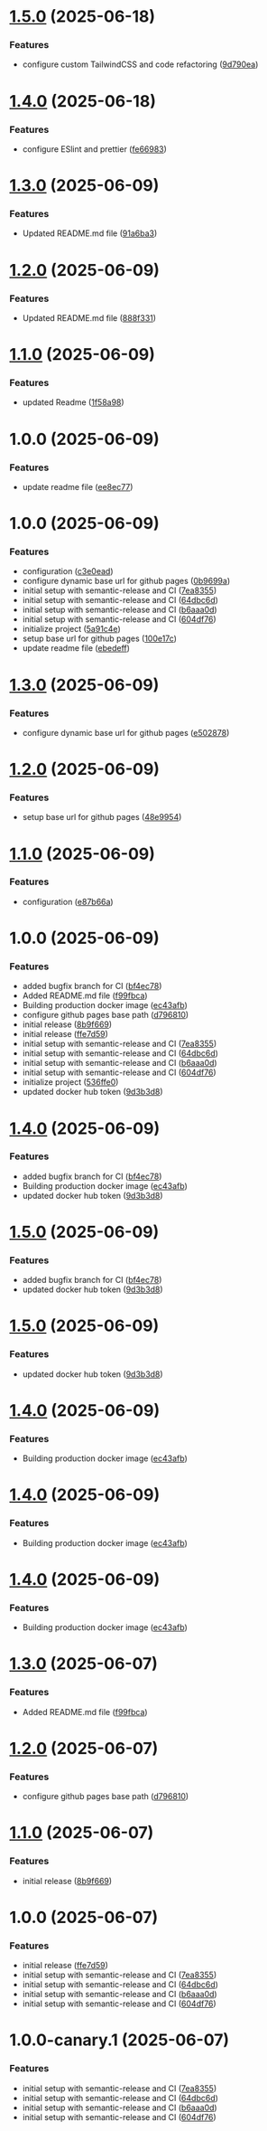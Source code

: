 # [1.5.0](https://github.com/rahibbutt/pokepipeline-frontend/compare/v1.4.0...v1.5.0) (2025-06-18)


### Features

* configure custom TailwindCSS and code refactoring ([9d790ea](https://github.com/rahibbutt/pokepipeline-frontend/commit/9d790eaae7eca5fd52ccff82641794d7a8192e38))

# [1.4.0](https://github.com/rahibbutt/pokepipeline-frontend/compare/v1.3.0...v1.4.0) (2025-06-18)


### Features

* configure ESlint and prettier ([fe66983](https://github.com/rahibbutt/pokepipeline-frontend/commit/fe669838f059004d09384e6258086e0305038b43))

# [1.3.0](https://github.com/rahibbutt/pokepipeline-frontend/compare/v1.2.0...v1.3.0) (2025-06-09)


### Features

* Updated README.md file ([91a6ba3](https://github.com/rahibbutt/pokepipeline-frontend/commit/91a6ba3cf7f97d70ff22ca7935f14663733d239e))

# [1.2.0](https://github.com/rahibbutt/pokepipeline-frontend/compare/v1.1.0...v1.2.0) (2025-06-09)


### Features

* Updated README.md file ([888f331](https://github.com/rahibbutt/pokepipeline-frontend/commit/888f33119c6e3ea6693bc07125b2dcdb5c577603))

# [1.1.0](https://github.com/rahibbutt/pokepipeline-frontend/compare/v1.0.0...v1.1.0) (2025-06-09)


### Features

* updated Readme ([1f58a98](https://github.com/rahibbutt/pokepipeline-frontend/commit/1f58a9849fc754681dca096a1795c931069c44aa))

# 1.0.0 (2025-06-09)


### Features

* update readme file ([ee8ec77](https://github.com/rahibbutt/pokepipeline-frontend/commit/ee8ec77c16b018700783730d97c096ce0fc7b54b))

# 1.0.0 (2025-06-09)


### Features

* configuration ([c3e0ead](https://github.com/rahibbutt/pokepipeline-frontend/commit/c3e0eada95fcd0a8792fcb5bc16512a0af40d7c6))
* configure dynamic base url for github pages ([0b9699a](https://github.com/rahibbutt/pokepipeline-frontend/commit/0b9699aa2998007e344d957d03f3ad5494c75a8d))
* initial setup with semantic-release and CI ([7ea8355](https://github.com/rahibbutt/pokepipeline-frontend/commit/7ea83557d7ed19e44134efeb353c1163378fa209))
* initial setup with semantic-release and CI ([64dbc6d](https://github.com/rahibbutt/pokepipeline-frontend/commit/64dbc6dccba2bc8ec1e347ab202fdc34b0b8d736))
* initial setup with semantic-release and CI ([b6aaa0d](https://github.com/rahibbutt/pokepipeline-frontend/commit/b6aaa0ddabd11ac6fcedaabb0ef7a77e1f20f979))
* initial setup with semantic-release and CI ([604df76](https://github.com/rahibbutt/pokepipeline-frontend/commit/604df7683b0b7143ee7588244735432e307b4aff))
* initialize project ([5a91c4e](https://github.com/rahibbutt/pokepipeline-frontend/commit/5a91c4e6c11ae4a128220399fe0a679c784c92c1))
* setup base url for github pages ([100e17c](https://github.com/rahibbutt/pokepipeline-frontend/commit/100e17cfd1dc624d0cc9ccaea47ebe08ca1c7e6a))
* update readme file ([ebedeff](https://github.com/rahibbutt/pokepipeline-frontend/commit/ebedeff05f76b5448e83684061823c830dfbebf2))

# [1.3.0](https://github.com/rahibbutt/pokepipeline-frontend/compare/v1.2.0...v1.3.0) (2025-06-09)


### Features

* configure dynamic base url for github pages ([e502878](https://github.com/rahibbutt/pokepipeline-frontend/commit/e50287889e0fd9bf82e902b3fdb5e7bf55f0fb76))

# [1.2.0](https://github.com/rahibbutt/pokepipeline-frontend/compare/v1.1.0...v1.2.0) (2025-06-09)


### Features

* setup base url for github pages ([48e9954](https://github.com/rahibbutt/pokepipeline-frontend/commit/48e99540698592ba1afc974290334e3410fe12aa))

# [1.1.0](https://github.com/rahibbutt/pokepipeline-frontend/compare/v1.0.0...v1.1.0) (2025-06-09)


### Features

* configuration ([e87b66a](https://github.com/rahibbutt/pokepipeline-frontend/commit/e87b66aeaacbd597fd1bfc9e03265e2a28e96a7c))

# 1.0.0 (2025-06-09)


### Features

* added bugfix branch for CI ([bf4ec78](https://github.com/rahibbutt/pokepipeline-frontend/commit/bf4ec782128addebdfcc0483fa1939d44678af34))
* Added README.md file ([f99fbca](https://github.com/rahibbutt/pokepipeline-frontend/commit/f99fbca44a81ac848d92c34fc0c55fda64a3dbf3))
* Building production docker image ([ec43afb](https://github.com/rahibbutt/pokepipeline-frontend/commit/ec43afbb82cdaf65c1ebc1d8b8556d99c7d33e50))
* configure github pages base path ([d796810](https://github.com/rahibbutt/pokepipeline-frontend/commit/d7968100d8280285576f286033a68ff97294b535))
* initial release ([8b9f669](https://github.com/rahibbutt/pokepipeline-frontend/commit/8b9f6692479250cba280e05a612f617ecdd3d549))
* initial release ([ffe7d59](https://github.com/rahibbutt/pokepipeline-frontend/commit/ffe7d59dfb15bb82f4e72cf896a0fa8a5f797e02))
* initial setup with semantic-release and CI ([7ea8355](https://github.com/rahibbutt/pokepipeline-frontend/commit/7ea83557d7ed19e44134efeb353c1163378fa209))
* initial setup with semantic-release and CI ([64dbc6d](https://github.com/rahibbutt/pokepipeline-frontend/commit/64dbc6dccba2bc8ec1e347ab202fdc34b0b8d736))
* initial setup with semantic-release and CI ([b6aaa0d](https://github.com/rahibbutt/pokepipeline-frontend/commit/b6aaa0ddabd11ac6fcedaabb0ef7a77e1f20f979))
* initial setup with semantic-release and CI ([604df76](https://github.com/rahibbutt/pokepipeline-frontend/commit/604df7683b0b7143ee7588244735432e307b4aff))
* initialize project ([536ffe0](https://github.com/rahibbutt/pokepipeline-frontend/commit/536ffe07aa2ec383d33760ff13b53fa57c7e253d))
* updated docker hub token ([9d3b3d8](https://github.com/rahibbutt/pokepipeline-frontend/commit/9d3b3d8744644939dea5eadcb83d9b88f3da4fb1))

# [1.4.0](https://github.com/rahibbutt/pokepipeline-frontend/compare/v1.3.0...v1.4.0) (2025-06-09)


### Features

* added bugfix branch for CI ([bf4ec78](https://github.com/rahibbutt/pokepipeline-frontend/commit/bf4ec782128addebdfcc0483fa1939d44678af34))
* Building production docker image ([ec43afb](https://github.com/rahibbutt/pokepipeline-frontend/commit/ec43afbb82cdaf65c1ebc1d8b8556d99c7d33e50))
* updated docker hub token ([9d3b3d8](https://github.com/rahibbutt/pokepipeline-frontend/commit/9d3b3d8744644939dea5eadcb83d9b88f3da4fb1))

# [1.5.0](https://github.com/rahibbutt/pokepipeline-frontend/compare/v1.4.0...v1.5.0) (2025-06-09)


### Features

* added bugfix branch for CI ([bf4ec78](https://github.com/rahibbutt/pokepipeline-frontend/commit/bf4ec782128addebdfcc0483fa1939d44678af34))
* updated docker hub token ([9d3b3d8](https://github.com/rahibbutt/pokepipeline-frontend/commit/9d3b3d8744644939dea5eadcb83d9b88f3da4fb1))

# [1.5.0](https://github.com/rahibbutt/pokepipeline-frontend/compare/v1.4.0...v1.5.0) (2025-06-09)


### Features

* updated docker hub token ([9d3b3d8](https://github.com/rahibbutt/pokepipeline-frontend/commit/9d3b3d8744644939dea5eadcb83d9b88f3da4fb1))

# [1.4.0](https://github.com/rahibbutt/pokepipeline-frontend/compare/v1.3.0...v1.4.0) (2025-06-09)


### Features

* Building production docker image ([ec43afb](https://github.com/rahibbutt/pokepipeline-frontend/commit/ec43afbb82cdaf65c1ebc1d8b8556d99c7d33e50))

# [1.4.0](https://github.com/rahibbutt/pokepipeline-frontend/compare/v1.3.0...v1.4.0) (2025-06-09)


### Features

* Building production docker image ([ec43afb](https://github.com/rahibbutt/pokepipeline-frontend/commit/ec43afbb82cdaf65c1ebc1d8b8556d99c7d33e50))

# [1.4.0](https://github.com/rahibbutt/pokepipeline-frontend/compare/v1.3.0...v1.4.0) (2025-06-09)


### Features

* Building production docker image ([ec43afb](https://github.com/rahibbutt/pokepipeline-frontend/commit/ec43afbb82cdaf65c1ebc1d8b8556d99c7d33e50))

# [1.3.0](https://github.com/rahibbutt/pokepipeline-frontend/compare/v1.2.0...v1.3.0) (2025-06-07)


### Features

* Added README.md file ([f99fbca](https://github.com/rahibbutt/pokepipeline-frontend/commit/f99fbca44a81ac848d92c34fc0c55fda64a3dbf3))

# [1.2.0](https://github.com/rahibbutt/pokepipeline-frontend/compare/v1.1.0...v1.2.0) (2025-06-07)


### Features

* configure github pages base path ([d796810](https://github.com/rahibbutt/pokepipeline-frontend/commit/d7968100d8280285576f286033a68ff97294b535))

# [1.1.0](https://github.com/rahibbutt/pokepipeline-frontend/compare/v1.0.0...v1.1.0) (2025-06-07)


### Features

* initial release ([8b9f669](https://github.com/rahibbutt/pokepipeline-frontend/commit/8b9f6692479250cba280e05a612f617ecdd3d549))

# 1.0.0 (2025-06-07)


### Features

* initial release ([ffe7d59](https://github.com/rahibbutt/pokepipeline-frontend/commit/ffe7d59dfb15bb82f4e72cf896a0fa8a5f797e02))
* initial setup with semantic-release and CI ([7ea8355](https://github.com/rahibbutt/pokepipeline-frontend/commit/7ea83557d7ed19e44134efeb353c1163378fa209))
* initial setup with semantic-release and CI ([64dbc6d](https://github.com/rahibbutt/pokepipeline-frontend/commit/64dbc6dccba2bc8ec1e347ab202fdc34b0b8d736))
* initial setup with semantic-release and CI ([b6aaa0d](https://github.com/rahibbutt/pokepipeline-frontend/commit/b6aaa0ddabd11ac6fcedaabb0ef7a77e1f20f979))
* initial setup with semantic-release and CI ([604df76](https://github.com/rahibbutt/pokepipeline-frontend/commit/604df7683b0b7143ee7588244735432e307b4aff))

# 1.0.0-canary.1 (2025-06-07)


### Features

* initial setup with semantic-release and CI ([7ea8355](https://github.com/rahibbutt/pokepipeline-frontend/commit/7ea83557d7ed19e44134efeb353c1163378fa209))
* initial setup with semantic-release and CI ([64dbc6d](https://github.com/rahibbutt/pokepipeline-frontend/commit/64dbc6dccba2bc8ec1e347ab202fdc34b0b8d736))
* initial setup with semantic-release and CI ([b6aaa0d](https://github.com/rahibbutt/pokepipeline-frontend/commit/b6aaa0ddabd11ac6fcedaabb0ef7a77e1f20f979))
* initial setup with semantic-release and CI ([604df76](https://github.com/rahibbutt/pokepipeline-frontend/commit/604df7683b0b7143ee7588244735432e307b4aff))
